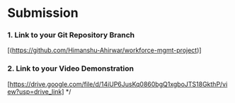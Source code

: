 # Submission


### 1. Link to your Git Repository Branch
[(https://github.com/Himanshu-Ahirwar/workforce-mgmt-project)]


### 2. Link to your Video Demonstration

[https://drive.google.com/file/d/14iUP6JusKq0860bgQ1xgboJTS18GkthP/view?usp=drive_link]
*/


